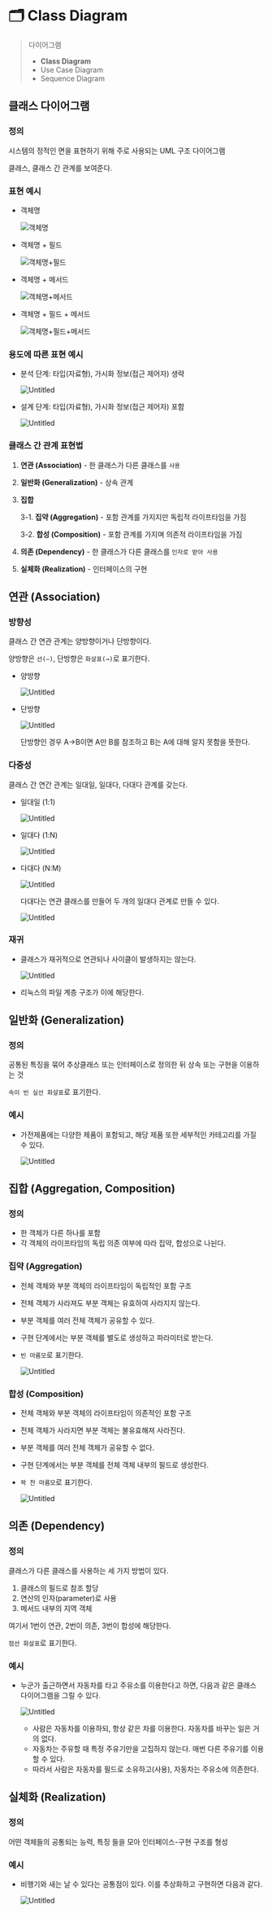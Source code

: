 # 🗂 Class Diagram

> 다이어그램
> 
> - **Class Diagram**
> - Use Case Diagram
> - Sequence Diagram

## 클래스 다이어그램

### 정의

시스템의 정적인 면을 표현하기 위해 주로 사용되는 UML 구조 다이어그램

클래스, 클래스 간 관계를 보여준다.

### 표현 예시

- 객체명
    
    ![객체명](./images/class-diagram-1.png)
    
- 객체명 + 필드
    
    ![객체명+필드](./images/class-diagram-2.png)
    
- 객체명 + 메서드
    
    ![객체명+메서드](./images/class-diagram-3.png)
    
- 객체명 + 필드 + 메서드
    
    ![객체명+필드+메서드](./images/class-diagram-4.png)
    

### 용도에 따른 표현 예시

- 분석 단계: 타입(자료형), 가시화 정보(접근 제어자) 생략
    
    ![Untitled](./images/class-diagram-5.png)
    
- 설계 단계: 타입(자료형), 가시화 정보(접근 제어자) 포함
    
    ![Untitled](./images/class-diagram-6.png)
    

### 클래스 간 관계 표현법

1. **연관 (Association)** - 한 클래스가 다른 클래스를 `사용`
2. **일반화 (Generalization)** - 상속 관계
3. **집합**
    
    3-1. **집약 (Aggregation)** - 포함 관계를 가지지만 독립적 라이프타임을 가짐
    
    3-2. **합성 (Composition)** - 포함 관계를 가지며 의존적 라이프타임을 가짐
    
4. **의존 (Dependency)** - 한 클래스가 다른 클래스를 `인자로 받아 사용`
5. **실체화 (Realization)** - 인터페이스의 구현

## 연관 (Association)

### 방향성

클래스 간 연관 관계는 양방향이거나 단방향이다.

양방향은 `선(—)`, 단방향은 `화살표(→)`로 표기한다.

- 양방향
    
    ![Untitled](./images/class-diagram-7.png)
    
- 단방향
    
    ![Untitled](./images/class-diagram-8.png)
    
    단방향인 경우 A→B이면 A만 B를 참조하고 B는 A에 대해 알지 못함을 뜻한다.
    

### 다중성

클래스 간 연간 관계는 일대일, 일대다, 다대다 관계를 갖는다.

- 일대일 (1:1)
    
    ![Untitled](./images/class-diagram-9.png)
    
- 일대다 (1:N)
    
    ![Untitled](./images/class-diagram-10.png)
    
- 다대다 (N:M)
    
    ![Untitled](./images/class-diagram-11.png)
    
    다대다는 연관 클래스를 만들어 두 개의 일대다 관계로 만들 수 있다.
    
    ![Untitled](./images/class-diagram-12.png)
    

### 재귀

- 클래스가 재귀적으로 연관되나 사이클이 발생하지는 않는다.
    
    ![Untitled](./images/class-diagram-13.png)
    
- 리눅스의 파일 계층 구조가 이에 해당한다.

## 일반화 (Generalization)

### 정의

공통된 특징을 묶어 추상클래스 또는 인터페이스로 정의한 뒤 상속 또는 구현을 이용하는 것

`속이 빈 실선 화살표`로 표기한다.

### 예시

- 가전제품에는 다양한 제품이 포함되고, 해당 제품 또한 세부적인 카테고리를 가질 수 있다.
    
    ![Untitled](./images/class-diagram-14.png)
    

## 집합 (Aggregation, Composition)

### 정의

- 한 객체가 다른 하나를 포함
- 각 객체의 라이프타임의 독립 의존 여부에 따라 집약, 합성으로 나뉜다.

### 집약 (Aggregation)

- 전체 객체와 부분 객체의 라이프타임이 독립적인 포함 구조
- 전체 객체가 사라져도 부분 객체는 유효하여 사라지지 않는다.
- 부분 객체를 여러 전체 객체가 공유할 수 있다.
- 구현 단계에서는 부분 객체를 별도로 생성하고 파라미터로 받는다.
- `빈 마름모`로 표기한다.
    
    ![Untitled](./images/class-diagram-15.png)
    

### 합성 (Composition)

- 전체 객체와 부분 객체의 라이프타임이 의존적인 포함 구조
- 전체 객체가 사라지면 부분 객체는 불유효해져 사라진다.
- 부분 객체를 여러 전체 객체가 공유할 수 없다.
- 구현 단계에서는 부분 객체를 전체 객체 내부의 필드로 생성한다.
- `꽉 찬 마름모`로 표기한다.
    
    ![Untitled](./images/class-diagram-16.png)
    

## 의존 (Dependency)

### 정의

클래스가 다른 클래스를 사용하는 세 가지 방법이 있다.

1. 클래스의 필드로 참조 할당
2. 연산의 인자(parameter)로 사용
3. 메서드 내부의 지역 객체

여기서 1번이 연관, 2번이 의존, 3번이 합성에 해당한다.

`점선 화살표`로 표기한다.

### 예시

- 누군가 출근하면서 자동차를 타고 주유소를 이용한다고 하면, 다음과 같은 클래스 다이어그램을 그릴 수 있다.
    
    ![Untitled](./images/class-diagram-17.png)
    
    - 사람은 자동차를 이용하되, 항상 같은 차를 이용한다. 자동차를 바꾸는 일은 거의 없다.
    - 자동차는 주유할 때 특정 주유기만을 고집하지 않는다. 매번 다른 주유기를 이용할 수 있다.
    - 따라서 사람은 자동차를 필드로 소유하고(사용), 자동차는 주유소에 의존한다.

## 실체화 (Realization)

### 정의

어떤 객체들의 공통되는 능력, 특징 들을 모아 인터페이스-구현 구조를 형성

### 예시

- 비행기와 새는 날 수 있다는 공통점이 있다. 이를 추상화하고 구현하면 다음과 같다.
    
    ![Untitled](./images/class-diagram-18.png)
